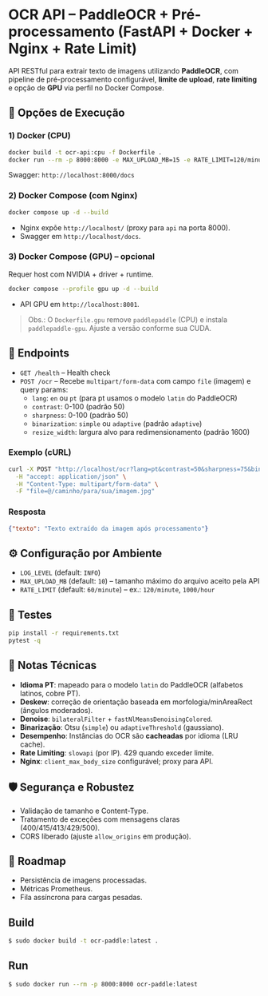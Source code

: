 # OCR API – PaddleOCR + Pré-processamento (FastAPI + Docker + Nginx + Rate Limit)

API RESTful para extrair texto de imagens utilizando **PaddleOCR**, com pipeline de pré-processamento configurável,
**limite de upload**, **rate limiting** e opção de **GPU** via perfil no Docker Compose.

## 🚀 Opções de Execução

### 1) Docker (CPU)
```bash
docker build -t ocr-api:cpu -f Dockerfile .
docker run --rm -p 8000:8000 -e MAX_UPLOAD_MB=15 -e RATE_LIMIT=120/minute ocr-api:cpu
```
Swagger: `http://localhost:8000/docs`

### 2) Docker Compose (com Nginx)
```bash
docker compose up -d --build
```
- Nginx expõe `http://localhost/` (proxy para `api` na porta 8000).
- Swagger em `http://localhost/docs`.

### 3) Docker Compose (GPU) – opcional
Requer host com NVIDIA + driver + runtime.
```bash
docker compose --profile gpu up -d --build
```
- API GPU em `http://localhost:8001`.

> Obs.: O `Dockerfile.gpu` remove `paddlepaddle` (CPU) e instala `paddlepaddle-gpu`. Ajuste a versão conforme sua CUDA.

## 🔧 Endpoints
- `GET /health` – Health check
- `POST /ocr` – Recebe `multipart/form-data` com campo `file` (imagem) e query params:
  - `lang`: `en` ou `pt` (para pt usamos o modelo `latin` do PaddleOCR)
  - `contrast`: 0-100 (padrão 50)
  - `sharpness`: 0-100 (padrão 50)
  - `binarization`: `simple` ou `adaptive` (padrão `adaptive`)
  - `resize_width`: largura alvo para redimensionamento (padrão 1600)

### Exemplo (cURL)
```bash
curl -X POST "http://localhost/ocr?lang=pt&contrast=50&sharpness=75&binarization=adaptive" \
  -H "accept: application/json" \
  -H "Content-Type: multipart/form-data" \
  -F "file=@/caminho/para/sua/imagem.jpg"
```

### Resposta
```json
{"texto": "Texto extraído da imagem após processamento"}
```

## ⚙️ Configuração por Ambiente
- `LOG_LEVEL` (default: `INFO`)
- `MAX_UPLOAD_MB` (default: `10`) – tamanho máximo do arquivo aceito pela API
- `RATE_LIMIT` (default: `60/minute`) – ex.: `120/minute`, `1000/hour`

## 🧪 Testes
```bash
pip install -r requirements.txt
pytest -q
```

## 📓 Notas Técnicas
- **Idioma PT**: mapeado para o modelo `latin` do PaddleOCR (alfabetos latinos, cobre PT).
- **Deskew**: correção de orientação baseada em morfologia/minAreaRect (ângulos moderados).
- **Denoise**: `bilateralFilter` + `fastNlMeansDenoisingColored`.
- **Binarização**: Otsu (`simple`) ou `adaptiveThreshold` (gaussiano).
- **Desempenho**: Instâncias do OCR são **cacheadas** por idioma (LRU cache).
- **Rate Limiting**: `slowapi` (por IP). 429 quando exceder limite.
- **Nginx**: `client_max_body_size` configurável; proxy para API.

## 🛡️ Segurança e Robustez
- Validação de tamanho e Content-Type.
- Tratamento de exceções com mensagens claras (400/415/413/429/500).
- CORS liberado (ajuste `allow_origins` em produção).

## 🧭 Roadmap
- Persistência de imagens processadas.
- Métricas Prometheus.
- Fila assíncrona para cargas pesadas.

## Build

```bash
$ sudo docker build -t ocr-paddle:latest .
```

## Run

```bash
$ sudo docker run --rm -p 8000:8000 ocr-paddle:latest
```
